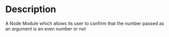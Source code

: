 # Description

A Node Module which allows its user to confirm that the number passed as an argument is an even number or not
